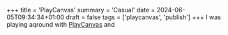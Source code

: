 +++
title = 'PlayCanvas'
summary = 'Casual'
date = 2024-06-05T09:34:34+01:00
draft = false
tags = ['playcanvas', 'publish']
+++
I was playing aqround with [PlayCanvas](https://playcanvas.com/) and
